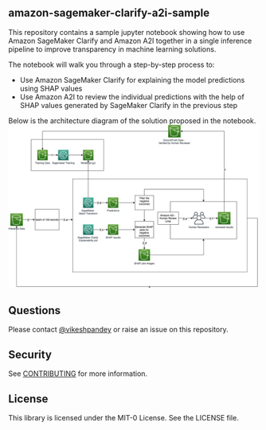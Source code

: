 ## amazon-sagemaker-clarify-a2i-sample


This repository contains a sample jupyter notebook showing how to use Amazon SageMaker Clarify and Amazon A2I together in a single inference pipeline to improve transparency in machine learning solutions.

The notebook will walk you through a step-by-step process to:    
- Use Amazon SageMaker Clarify for explaining the model predictions using SHAP values    
- Use Amazon A2I to review the individual predictions with the help of SHAP values generated by SageMaker Clarify in the previous step 

Below is the architecture diagram of the solution proposed in the notebook.
![alt text](clarify-a2i-arch_v1.jpg)

## Questions

Please contact [@vikeshpandey](https://twitter.com/vikesh_k_pandey) or raise an issue on this repository.

## Security

See [CONTRIBUTING](CONTRIBUTING.md#security-issue-notifications) for more information.

## License

This library is licensed under the MIT-0 License. See the LICENSE file.

